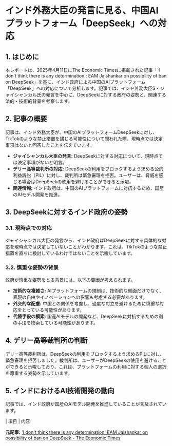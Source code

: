 # インド外務大臣の発言に見る、中国AIプラットフォーム「DeepSeek」への対応

## 1. はじめに

本レポートは、2025年4月11日にThe Economic Timesに掲載された記事「'I don't think there is any determination': EAM Jaishankar on possibility of ban on DeepSeek」を基に、インド政府による中国のAIプラットフォーム「DeepSeek」への対応について分析します。記事では、インド外務大臣S・ジャイシャンカル氏の発言を中心に、DeepSeekに対する政府の姿勢と、関連する法的・技術的背景を考察します。

## 2. 記事の概要

記事は、インド外務大臣が、中国のAIプラットフォームDeepSeekに対し、TikTokのような禁止措置を講じる可能性について問われた際、現時点では決定事項はないと回答したことを伝えています。

* **ジャイシャンカル大臣の発言:** DeepSeekに対する対応について、現時点では決定事項がないと明言。
* **デリー高等裁判所の対応:** DeepSeekの利用をブロックするよう求める公的利益訴訟（PIL）に対し、裁判所は緊急審理を拒否。ユーザーは、脅威を感じる場合はDeepSeekの使用を避けることができると示唆。
* **関連情報:** インド政府は、中国のAIプラットフォームに対抗するため、国産のAIモデル開発を推進。

## 3. DeepSeekに対するインド政府の姿勢

### 3.1. 現時点での対応

ジャイシャンカル大臣の発言から、インド政府はDeepSeekに対する具体的な対応を現時点では決定していないことがわかります。これは、TikTokのような禁止措置を直ちに検討しているわけではないことを示唆しています。

### 3.2. 慎重な姿勢の背景

政府が慎重な姿勢をとる背景には、以下の要因が考えられます。

* **技術的な複雑さ:** AIプラットフォームの規制は、技術的な側面だけでなく、表現の自由やイノベーションへの影響も考慮する必要があります。
* **外交的な配慮:** 中国との関係を考慮し、過度な対立を避けるために慎重な対応をとっている可能性があります。
* **代替手段の模索:** 国産AIモデルの開発など、DeepSeekに対抗するための別の手段を模索している可能性があります。

## 4. デリー高等裁判所の判断

デリー高等裁判所は、DeepSeekの利用をブロックするよう求めるPILに対し、緊急審理を拒否しました。裁判所は、ユーザーがDeepSeekの使用を避けることができると示唆しており、これは、プラットフォームの利用に対する個人の選択を尊重する姿勢を示しています。

## 5. インドにおけるAI技術開発の動向

記事では、インド政府が国産のAIモデル開発を推進していることが言及されています。

| 項目 | 内容 

**元記事:** ['I don't think there is any determination' EAM Jaishankar on possibility of ban on DeepSeek - The Economic Times](https://m.economictimes.com/news/international/global-trends/i-dont-think-there-is-any-determination-eam-jaishankar-on-possibility-of-ban-on-deepseek/articleshow/120200201.cms)